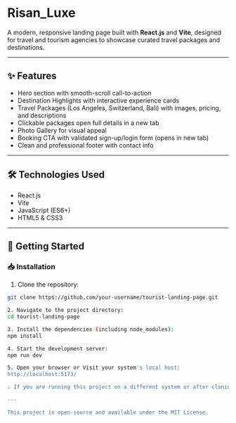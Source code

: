 # Risan_Luxe
A modern, responsive landing page built with **React.js** and **Vite**, designed for travel and tourism agencies to showcase curated travel packages and destinations.

---

## ✨ Features

- Hero section with smooth-scroll call-to-action
- Destination Highlights with interactive experience cards
- Travel Packages (Los Angeles, Switzerland, Bali) with images, pricing, and descriptions
- Clickable packages open full details in a new tab
- Photo Gallery for visual appeal
- Booking CTA with validated sign-up/login form (opens in new tab)
- Clean and professional footer with contact info

---

## 🛠️ Technologies Used

- React.js
- Vite
- JavaScript (ES6+)
- HTML5 & CSS3

---

## 🚀 Getting Started

### 📥 Installation

1. Clone the repository:
```bash
git clone https://github.com/your-username/tourist-landing-page.git

2. Navigate to the project directory:
cd tourist-landing-page

3. Install the dependencies (including node_modules):
npm install

4. Start the development server:
npm run dev

5. Open your browser or Visit your system's local host:
http://localhost:5173/

⚠️ If you are running this project on a different system or after cloning, make sure to run npm install to generate the node_modules directory

---

This project is open-source and available under the MIT License.







